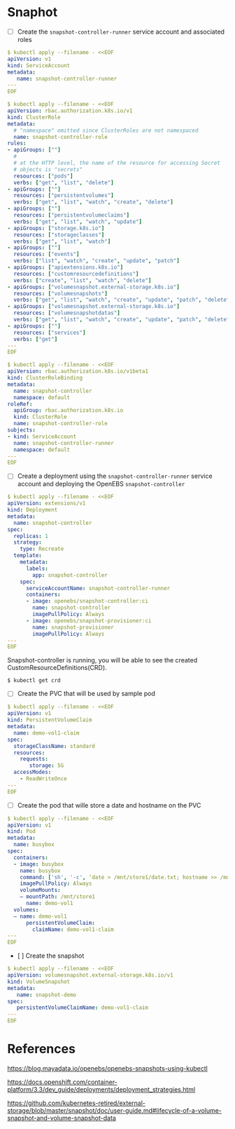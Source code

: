 # Snaphot

- [ ] Create the `snapshot-controller-runner` service account and associated roles

```yaml
$ kubectl apply --filename - <<EOF
apiVersion: v1
kind: ServiceAccount
metadata:
   name: snapshot-controller-runner
---
EOF
```

```yaml
$ kubectl apply --filename - <<EOF
apiVersion: rbac.authorization.k8s.io/v1
kind: ClusterRole
metadata:
  # "namespace" omitted since ClusterRoles are not namespaced
  name: snapshot-controller-role
rules:
- apiGroups: [""]
  #
  # at the HTTP level, the name of the resource for accessing Secret
  # objects is "secrets"
  resources: ["pods"]
  verbs: ["get", "list", "delete"]
- apiGroups: [""]
  resources: ["persistentvolumes"]
  verbs: ["get", "list", "watch", "create", "delete"]
- apiGroups: [""]
  resources: ["persistentvolumeclaims"]
  verbs: ["get", "list", "watch", "update"]
- apiGroups: ["storage.k8s.io"]
  resources: ["storageclasses"]
  verbs: ["get", "list", "watch"]
- apiGroups: [""]
  resources: ["events"]
  verbs: ["list", "watch", "create", "update", "patch"]
- apiGroups: ["apiextensions.k8s.io"]
  resources: ["customresourcedefinitions"]
  verbs: ["create", "list", "watch", "delete"]
- apiGroups: ["volumesnapshot.external-storage.k8s.io"]
  resources: ["volumesnapshots"]
  verbs: ["get", "list", "watch", "create", "update", "patch", "delete"]
- apiGroups: ["volumesnapshot.external-storage.k8s.io"]
  resources: ["volumesnapshotdatas"]
  verbs: ["get", "list", "watch", "create", "update", "patch", "delete"]
- apiGroups: [""]
  resources: ["services"]
  verbs: ["get"]
---
EOF
```

```yaml
$ kubectl apply --filename - <<EOF
apiVersion: rbac.authorization.k8s.io/v1beta1
kind: ClusterRoleBinding
metadata:
  name: snapshot-controller
  namespace: default
roleRef:
  apiGroup: rbac.authorization.k8s.io
  kind: ClusterRole
  name: snapshot-controller-role
subjects:
- kind: ServiceAccount
  name: snapshot-controller-runner
  namespace: default
---
EOF
```

- [ ] Create a deployment using the `snapshot-controller-runner` service account and deploying the OpenEBS `snapshot-controller`

```yaml
$ kubectl apply --filename - <<EOF
apiVersion: extensions/v1
kind: Deployment
metadata:
  name: snapshot-controller
spec:
  replicas: 1
  strategy:
    type: Recreate
  template:
    metadata:
      labels:
        app: snapshot-controller
    spec:
      serviceAccountName: snapshot-controller-runner
      containers:
      - image: openebs/snapshot-controller:ci
        name: snapshot-controller
        imagePullPolicy: Always
      - image: openebs/snapshot-provisioner:ci
        name: snapshot-provisioner
        imagePullPolicy: Always
---
EOF
```

 Snapshot-controller is running, you will be able to see the created CustomResourceDefinitions(CRD).

```
$ kubectl get crd
```

- [ ] Create the PVC that will be used by sample pod 

```yaml
$ kubectl apply --filename - <<EOF
apiVersion: v1
kind: PersistentVolumeClaim
metadata:
  name: demo-vol1-claim
spec:
  storageClassName: standard
  resources:
    requests:
       storage: 5G
  accessModes:
    - ReadWriteOnce
---
EOF
```

- [ ] Create the pod that wille store a date and hostname on the PVC

```yaml
$ kubectl apply --filename - <<EOF
apiVersion: v1
kind: Pod
metadata:
  name: busybox
spec:
  containers:
  - image: busybox
    name: busybox
    command: ['sh', '-c', ‘date > /mnt/store1/date.txt; hostname >> /mnt/store1/hostname.txt; tail -f /dev/null;’]
    imagePullPolicy: Always
    volumeMounts:
    — mountPath: /mnt/store1
      name: demo-vol1
  volumes:
  — name: demo-vol1
      persistentVolumeClaim:
        claimName: demo-vol1-claim
---
EOF
```

- [ ] Create the snapshot

```yaml
$ kubectl apply --filename - <<EOF
apiVersion: volumesnapshot.external-storage.k8s.io/v1
kind: VolumeSnapshot
metadata:
   name: snapshot-demo
spec:
   persistentVolumeClaimName: demo-vol1-claim
---
EOF
```



# References

https://blog.mayadata.io/openebs/openebs-snapshots-using-kubectl

https://docs.openshift.com/container-platform/3.3/dev_guide/deployments/deployment_strategies.html

https://github.com/kubernetes-retired/external-storage/blob/master/snapshot/doc/user-guide.md#lifecycle-of-a-volume-snapshot-and-volume-snapshot-data
